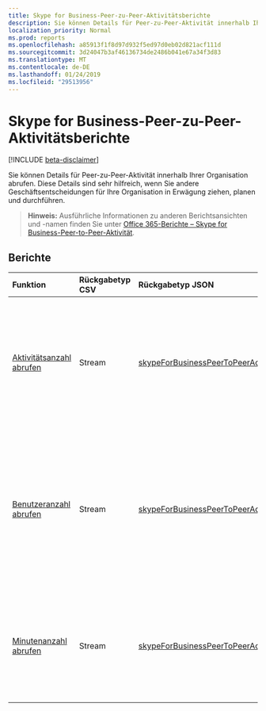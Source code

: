 ```yaml
---
title: Skype for Business-Peer-zu-Peer-Aktivitätsberichte
description: Sie können Details für Peer-zu-Peer-Aktivität innerhalb Ihrer Organisation abrufen. Diese Details sind sehr hilfreich, wenn Sie andere Geschäftsentscheidungen für Ihre Organisation in Erwägung ziehen, planen und durchführen.
localization_priority: Normal
ms.prod: reports
ms.openlocfilehash: a85913f1f8d97d932f5ed97d0eb02d821acf111d
ms.sourcegitcommit: 3d24047b3af46136734de2486b041e67a34f3d83
ms.translationtype: MT
ms.contentlocale: de-DE
ms.lasthandoff: 01/24/2019
ms.locfileid: "29513956"
---
```

# <a name="skype-for-business-peer-to-peer-activity-reports"></a>Skype for Business-Peer-zu-Peer-Aktivitätsberichte

[!INCLUDE [beta-disclaimer](../../includes/beta-disclaimer.md)]

Sie können Details für Peer-zu-Peer-Aktivität innerhalb Ihrer Organisation abrufen. Diese Details sind sehr hilfreich, wenn Sie andere Geschäftsentscheidungen für Ihre Organisation in Erwägung ziehen, planen und durchführen.

> **Hinweis:** Ausführliche Informationen zu anderen Berichtsansichten und -namen finden Sie unter [Office 365-Berichte – Skype for Business-Peer-to-Peer-Aktivität](https://support.office.com/client/Skype-for-Business-Online-peertopeer-activity-d3b2d569-4ee9-44b8-92bf-d518142f0713).

## <a name="reports"></a>Berichte

| Funktion                                 | Rückgabetyp CSV | Rückgabetyp JSON                         | Beschreibung                              |
| :--------------------------------------- | :-------------- | :--------------------------------------- | ---------------------------------------- |
| [Aktivitätsanzahl abrufen](../api/reportroot-getskypeforbusinesspeertopeeractivitycounts.md) | Stream          | [skypeForBusinessPeerToPeerActivityCounts](../resources/skypeforbusinesspeertopeeractivitycounts.md) | Erhalten Sie Informationen über die Anzahl und Art der in Ihrem Unternehmen gehaltenen Sitzungen. Zu den Sitzungsarten gehören Chat, Audio, Video, Anwendungsfreigabe und Dateiübertragung. |
| [Benutzeranzahl abrufen](../api/reportroot-getskypeforbusinesspeertopeeractivityusercounts.md) | Stream          | [skypeForBusinessPeerToPeerActivityUserCounts](../resources/skypeforbusinesspeertopeeractivityusercounts.md) | Erhalten Sie Informationen über die Anzahl der eindeutigen Benutzer und die Art der in Ihrem Unternehmen gehaltenen Peer-to-Peer-Sitzungen. Zu den Sitzungsarten gehören Chat, Audio, Video, Anwendungsfreigabe und Dateiübertragung in Peer-to-Peer-Sitzungen. |
| [Minutenanzahl abrufen](../api/reportroot-getskypeforbusinesspeertopeeractivityminutecounts.md) | Stream          | [skypeForBusinessPeerToPeerActivityMinuteCounts](../resources/skypeforbusinesspeertopeeractivityminutecounts.md) | Erhalten Sie Informationen über die Dauer (in Minuten) und die Art der in Ihrem Unternehmen gehaltenen Peer-to-Peer-Sitzungen. Zu den Sitzungsarten gehören Audio und Video. |
<!--
{
  "type": "#page.annotation",
  "suppressions": [
    "Error: /api-reference/beta/resources/skype-for-business-peer-to-peer-activity.md:\r\n      Exception processing links.\r\n    System.ArgumentException: Link Definition was null. Link text: !INCLUDE [beta-disclaimer](../../includes/beta-disclaimer.md)\r\n      at ApiDoctor.Validation.DocFile.get_LinkDestinations()\r\n      at ApiDoctor.Validation.DocSet.ValidateLinks(Boolean includeWarnings, String[] relativePathForFiles, IssueLogger issues, Boolean requireFilenameCaseMatch, Boolean printOrphanedFiles)"
  ]
}
-->
